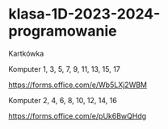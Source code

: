 # klasa-1D-2023-2024-programowanie


Kartkówka

Komputer 1, 3, 5, 7, 9, 11, 13, 15, 17

https://forms.office.com/e/Wb5LXj2WBM

Komputer 2, 4, 6, 8, 10, 12, 14, 16

https://forms.office.com/e/pUk6BwQHdg
